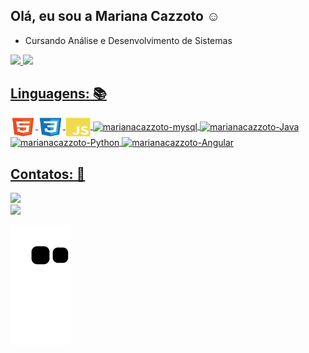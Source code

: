 
## Olá, eu sou a Mariana Cazzoto ☺️

- Cursando Análise e Desenvolvimento de Sistemas

 <div align="le">
        <a href="https://github.com/marianacazzoto">
        <img height="200em"  src="https://github-readme-stats.vercel.app/api?username=marianacazzoto&show_icons=true&theme=light&include_all_commits=true&count_private=true"/>
        <img height="200em" src="https://github-readme-stats.vercel.app/api/top-langs/?username=marianacazzoto&layout=compact&langs_count=7&theme=light"/
</div>

## Linguagens: 📚     
         
<div  align="left" style="display: inline_block">
  
  <img align="center" alt="marianacazzoto-HTML" height="30" width="40" src="https://raw.githubusercontent.com/devicons/devicon/master/icons/html5/html5-original.svg">
  <img align="center" alt="marianacazzoto-CSS" height="30" width="40" src="https://raw.githubusercontent.com/devicons/devicon/master/icons/css3/css3-original.svg">
  <img align="center" alt="marianacazzoto-js" height="30" width="40" src="https://raw.githubusercontent.com/devicons/devicon/master/icons/javascript/javascript-plain.svg">
  <img align="center" alt="marianacazzoto-mysql" height="50" width="60" src="https://cdn.jsdelivr.net/gh/devicons/devicon/icons/mysql/mysql-original-wordmark.svg" />
  <img align="center" alt="marianacazzoto-Java" height="30" width="40" src="https://cdn.jsdelivr.net/gh/devicons/devicon/icons/java/java-original.svg" />
  <img align="center" alt="marianacazzoto-Python" height="30" width="40" src="https://cdn.jsdelivr.net/gh/devicons/devicon/icons/python/python-original.svg" />
   <img align="center" alt="marianacazzoto-Angular" height="30" width="40" src="https://cdn.jsdelivr.net/gh/devicons/devicon/icons/angularjs/angularjs-original.svg" />
</div>

## Contatos: 📱      
         
<div align="left" > 
  
  <a href = "mailto:mariana.cazzoto02@gmail.com"><img src="https://img.shields.io/badge/-Gmail-%23333?style=for-the-badge&logo=gmail&logoColor=white" target="_blank"></a>
 <br>
  <a href="https://www.linkedin.com/in/mariana-cazzoto/" target="_blank"><img src="https://img.shields.io/badge/-LinkedIn-%230077B5?style=for-the-badge&logo=linkedin&logoColor=white" target="_blank"></a> 
 
</div>
         
![Snake animation](https://github.com/marianacazzoto/marianacazzoto/blob/output/github-contribution-grid-snake.svg)
